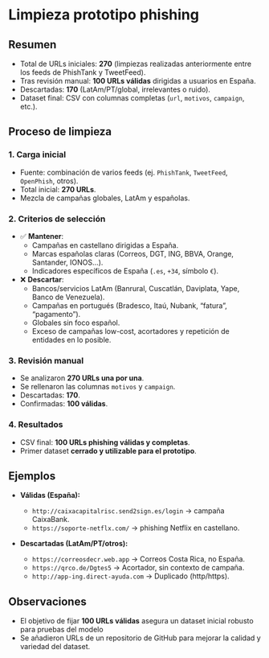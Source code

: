 # Limpieza prototipo phishing

## Resumen
- Total de URLs iniciales: **270** (limpiezas realizadas anteriormente entre los feeds de PhishTank y TweetFeed).  
- Tras revisión manual: **100 URLs válidas** dirigidas a usuarios en España.  
- Descartadas: **170** (LatAm/PT/global, irrelevantes o ruido).  
- Dataset final: CSV con columnas completas (`url`, `motivos`, `campaign`, etc.).  

## Proceso de limpieza

### 1. Carga inicial
- Fuente: combinación de varios feeds (ej. `PhishTank`, `TweetFeed`, `OpenPhish`, otros).  
- Total inicial: **270 URLs**.  
- Mezcla de campañas globales, LatAm y españolas.  

### 2. Criterios de selección
- ✅ **Mantener**:  
  - Campañas en castellano dirigidas a España.  
  - Marcas españolas claras (Correos, DGT, ING, BBVA, Orange, Santander, IONOS…).  
  - Indicadores específicos de España (`.es`, `+34`, símbolo `€`).  
- ❌ **Descartar**:  
  - Bancos/servicios LatAm (Banrural, Cuscatlán, Daviplata, Yape, Banco de Venezuela).  
  - Campañas en portugués (Bradesco, Itaú, Nubank, “fatura”, “pagamento”).  
  - Globales sin foco español.
  - Exceso de campañas low-cost, acortadores y repetición de entidades en lo posible.  

### 3. Revisión manual
- Se analizaron **270 URLs una por una**.  
- Se rellenaron las columnas `motivos` y `campaign`.  
- Descartadas: **170**.  
- Confirmadas: **100 válidas**.  

### 4. Resultados
- CSV final: **100 URLs phishing válidas y completas**.  
- Primer dataset **cerrado y utilizable para el prototipo**.  

## Ejemplos
- **Válidas (España):**  
  - `http://caixacapitalrisc.send2sign.es/login` → campaña CaixaBank.  
  - `https://soporte-netflx.com/` → phishing Netflix en castellano.  

- **Descartadas (LatAm/PT/otros):**  
  - `https://correosdecr.web.app` → Correos Costa Rica, no España.  
  - `https://qrco.de/Dgtes5` → Acortador, sin contexto de campaña.  
  - `http://app-ing.direct-ayuda.com` → Duplicado (http/https).  
  

## Observaciones
- El objetivo de fijar **100 URLs válidas** asegura un dataset inicial robusto para pruebas del modelo  
- Se añadieron URLs de un repositorio de GitHub para mejorar la calidad y variedad del dataset.